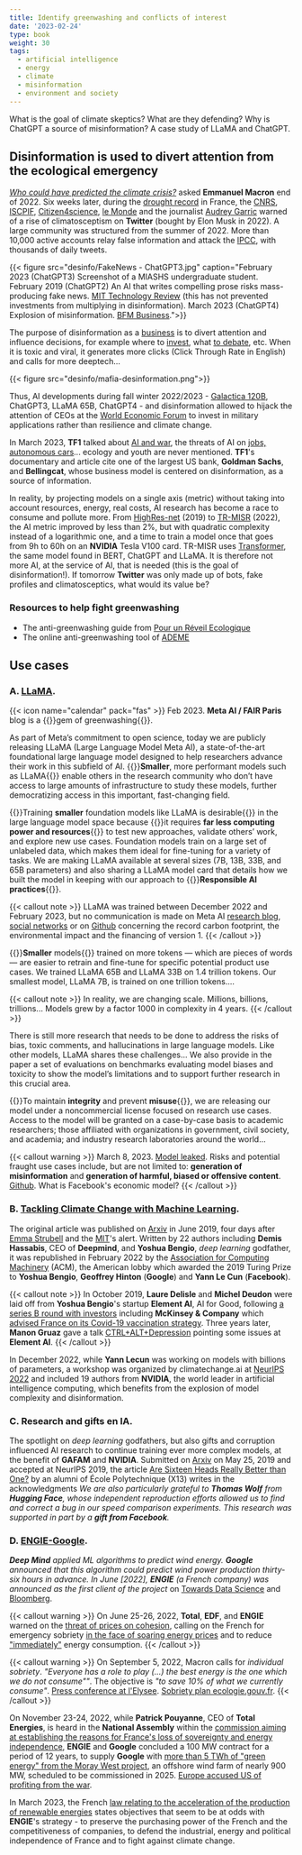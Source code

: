 ```yaml
---
title: Identify greenwashing and conflicts of interest
date: '2023-02-24'
type: book
weight: 30
tags:
  - artificial intelligence
  - energy
  - climate
  - misinformation
  - environment and society
---
```


What is the goal of climate skeptics? What are they defending? Why is ChatGPT a source of misinformation? A case study of LLaMA and ChatGPT.

<!--more-->

## Disinformation is used to divert attention from the ecological emergency

<i>[Who could have predicted the climate crisis?](https://www.youtube.com/watch?v=SsqYCvJvxQY&ab_channel=INAPolitique)</i> asked <b>Emmanuel Macron</b> end of 2022.
Six weeks later, during the [drought record](https://meteofrance.com/actualites-et-dossiers/actualites/climat/secheresse-32-jours-sans-pluie-en-france-record-battu) in France, the [CNRS](https://lejournal.cnrs.fr/articles/climatosceptiques-sur-twitter-enquete-sur-les-mercenaires-de-lintox), [ISCPIF](https://iscpif.fr/climatoscope/?p=72), [Citizen4science](https://citizen4science.org/climatoscope-du-cnrs-les-nouveaux-fronts-du-denialisme-et-du-climato-scepticisme/), [le Monde](https://www.lemonde.fr/planete/article/2023/02/13/la-france-fait-face-a-un-fort-regain-de-climatoscepticisme-sur-twitter_6161691_3244.html) and the journalist [Audrey Garric](https://twitter.com/audreygarric/status/1625416947729944579?cxt=HHwWhsC-1cSG0o4tAAAA) warned of a rise of climatosceptism on <b>Twitter</b> (bought by Elon Musk in 2022). A large community was structured from the summer of 2022. More than 10,000 active accounts relay false information and attack the [IPCC](https://www.ecologie.gouv.fr/publication-du-6e-rapport-synthese-du-giec), with thousands of daily tweets.

{{< figure src="desinfo/FakeNews - ChatGPT3.jpg" caption="February 2023 (ChatGPT3) Screenshot of a MIASHS undergraduate student. February 2019 (ChatGPT2) An AI that writes compelling prose risks mass-producing fake news. [MIT Technology Review](https://www.technologyreview.com/2019/02/14/137426/an-ai-tool-auto-generates-fake-news-bogus-tweets-and-plenty-of-gibberish/ ) (this has not prevented investments from multiplying in disinformation). March 2023 (ChatGPT4) Explosion of misinformation. [BFM Business](https://www.bfmtv.com/tech/intelligence-artificielle/le-patron-de-l-entreprise-a-l-origine-de-chat-gpt-a-un-peu-peur-de-chat-gpt_AV-202303210270.html).">}}

The purpose of disinformation as a [business](https://www.bfmtv.com/tech/intelligence-artificielle/le-patron-de-l-entreprise-a-l-origine-de-chat-gpt-a-un-peu-peur-de-chat-gpt_AV-202303210270.html) is to divert attention and influence decisions, for example where to [invest](https://www.bpifrance.fr/nos-actualites/rencontres-economiques-daix-en-provence-un-regard-sur-le-monde-demain), what [to debate](https://www.bfmtv.com/tech/intelligence-artificielle/pour-la-premiere-fois-l-assemblee-nationale-va-debattre-d-un-amendement-redige-par-chat-gpt_AV-202303210310.html), etc. When it is toxic and viral, it generates more clicks (Click Through Rate in English) and calls for more deeptech...

{{< figure src="desinfo/mafia-desinformation.png">}}

Thus, AI developments during fall winter 2022/2023 - [Galactica 120B](https://huggingface.co/facebook/galactica-120b), ChatGPT3, LLaMA 65B, ChatGPT4 - and disinformation allowed to hijack the attention of CEOs at the [World Economic Forum](https://www.reuters.com/technology/davos-2023-ceos-buzz-about-chatgpt-style-ai-world-economic-forum-2023-01-17/) to invest in military applications rather than resilience and climate change.

In March 2023, <b>TF1</b> talked about [AI and war](https://www.tf1info.fr/player/debdff38-d5d9-4685-84ef-7959f4cdd39e/), the threats of AI on [jobs, autonomous cars](https://www.tf1info.fr/sciences-et-innovation/interview-destruction-d-emplois-desinformation-faut-il-mettre-en-pause-les-recherches-sur-l-ia-intelligence-artificielle-comme-chatgpt-comme-le-demande-une-tribune-2252595.html)... ecology and youth are never mentioned. <b>TF1</b>'s documentary and article cite one of the largest US bank, <b>Goldman Sachs</b>, and <b>Bellingcat</b>, whose business model is centered on disinformation, as a source of information.

In reality, by projecting models on a single axis (metric) without taking into account resources, energy, real costs, AI research has become a race to consume and pollute more. From [HighRes-net](https://github.com/ServiceNow/HighRes-net) (2019) to [TR-MISR](https://paperswithcode.com/sota/multi-frame-super-resolution-on-proba-v?p=highres-net-recursive-fusion-for-multi-frame) (2022), the AI metric improved by less than 2%, but with quadratic complexity instead of a logarithmic one, and a time to train a model once that goes from 9h to 60h on an <b>NVIDIA</b> Tesla V100 card. TR-MISR uses [Transformer](https://arxiv.org/abs/1706.03762), the same model found in BERT, ChatGPT and LLaMA. It is therefore not more AI, at the service of AI, that is needed (this is the goal of disinformation!).
If tomorrow <b>Twitter</b> was only made up of bots, fake profiles and climatosceptics, what would its value be?

### Resources to help fight greenwashing
- The anti-greenwashing guide from [Pour un Réveil Ecologique](https://pour-un-reveil-ecologique.org/fr/les-entreprises-nous-repondent/#guide-anti-greenwashing)
- The online anti-greenwashing tool of [ADEME](https://communication-responsable.ademe.fr/antigreenwashing)

## Use cases

### A. [LLaMA](https://ai.facebook.com/blog/large-language-model-llama-meta-ai/).
{{< icon name="calendar" pack="fas" >}} Feb 2023. <b>Meta AI / FAIR Paris</b> blog is a {{<hl>}}gem of greenwashing{{</hl>}}.

As part of Meta’s commitment to open science, today we are publicly releasing LLaMA (Large Language Model Meta AI), a state-of-the-art foundational large language model designed to help researchers advance their work in this subfield of AI. {{<hl>}}<b>Smaller</b>, more performant models such as LLaMA{{</hl>}} enable others in the research community who don’t have access to large amounts of infrastructure to study these models, further democratizing access in this important, fast-changing field.

{{<hl>}}Training <b>smaller</b> foundation models like LLaMA is desirable{{</hl>}} in the large language model space because {{<hl>}}it requires <b>far less computing power and resources</b>{{</hl>}} to test new approaches, validate others’ work, and explore new use cases. Foundation models train on a large set of unlabeled data, which makes them ideal for fine-tuning for a variety of tasks. We are making LLaMA available at several sizes (7B, 13B, 33B, and 65B parameters) and also sharing a LLaMA model card that details how we built the model in keeping with our approach to {{<hl>}}<b>Responsible AI practices</b>{{</hl>}}.

{{< callout note >}}
LLaMA was trained between December 2022 and February 2023, but no communication is made on Meta AI [research blog](https://ai.facebook.com/blog/large-language-model-llama-meta-ai/), [social networks](https://www.linkedin.com/posts/yann-lecun_github-facebookresearchllama-inference-activity-7034956639526952960-B1-d?trk=public_profile_like_view) or on [Github](https://github.com/facebookresearch/llama/blob/1076b9c51c77ad06e9d7ba8a4c6df775741732bd/MODEL_CARD.md) concerning the record carbon footprint, the environmental impact and the financing of version 1.
{{< /callout >}}

{{<hl>}}<b>Smaller</b> models{{</hl>}} trained on more tokens — which are pieces of words — are easier to retrain and fine-tune for specific potential product use cases. We trained LLaMA 65B and LLaMA 33B on 1.4 trillion tokens. Our smallest model, LLaMA 7B, is trained on one trillion tokens....

{{< callout note >}}
In reality, we are changing scale. Millions, billions, trillions... Models grew by a factor 1000 in complexity in 4 years.
{{< /callout >}}

There is still more research that needs to be done to address the risks of bias, toxic comments, and hallucinations in large language models. Like other models, LLaMA shares these challenges... We also provide in the paper a set of evaluations on benchmarks evaluating model biases and toxicity to show the model’s limitations and to support further research in this crucial area.

{{<hl>}}To maintain <b>integrity</b> and prevent <b>misuse</b>{{</hl>}}, we are releasing our model under a noncommercial license focused on research use cases. Access to the model will be granted on a case-by-case basis to academic researchers; those affiliated with organizations in government, civil society, and academia; and industry research laboratories around the world...

{{< callout warning >}}
March 8, 2023. [Model leaked](https://www.01net.com/actualites/fuite-meta-alternative-chatgpt-meta-partagee-forum.html). Risks and potential fraught use cases include, but are not limited to: <b>generation of misinformation</b> and <b>generation of harmful, biased or offensive content</b>. [Github](https://github.com/facebookresearch/llama/blob/1076b9c51c77ad06e9d7ba8a4c6df775741732bd/MODEL_CARD.md). What is Facebook's economic model?
{{< /callout >}}

### B. [Tackling Climate Change with Machine Learning](https://arxiv.org/abs/1906.05433).

The original article was published on [Arxiv](https://arxiv.org/abs/1906.05433v1) in June 2019, four days after [Emma Strubell](https://arxiv.org/abs/1906.02243) and the [MIT](https://www.technologyreview.com/2019/06/06/239031/training-a-single-ai-model-can-emit-as-much-carbon-as-five-cars-in-their-lifetimes/)'s alert. Written by 22 authors including <b>Demis Hassabis</b>, CEO of <b>Deepmind</b>, and <b>Yoshua Bengio</b>, <i>deep learning</i> godfather, it was republished in February 2022 by the [Association for Computing Machinery](https://dl.acm.org/doi/10.1145/3485128) (ACM), the American lobby which awarded the 2019 Turing Prize to <b>Yoshua Bengio</b>, <b>Geoffrey Hinton</b> (<b>Google</b>) and <b>Yann Le Cun</b> (<b>Facebook</b>).

{{< callout note >}}
In October 2019, <b>Laure Delisle</b> and <b>Michel Deudon</b> were laid off from <b>Yoshua Bengio</b>'s startup <b>Element AI</b>, AI for Good, following [a series B round with investors](https://www.cdpq.com/en/news/pressreleases/element-ai-raises-cad-200m-us-1514m-series-b-round-to-transform-commercial) including <b>McKinsey & Company</b> which [advised France on its Covid-19 vaccination strategy](https://www.francetvinfo.fr/sante/maladie/coronavirus/vaccin/covid-19-on-vous-resume-la-polemique-autour-de-mckinsey-le-cabinet-qui-conseille-le-gouvernement-sur-la-strategie-vaccinale_4291131.html). Three years later, <b>Manon Gruaz</b> gave a talk [CTRL+ALT+Depression](https://www.youtube.com/watch?v=MN3D0uLEERU&ab_channel=GDGFrance) pointing some issues at <b>Element AI</b>.
{{< /callout >}}

In December 2022, while <b>Yann Lecun</b> was working on models with billions of parameters, a workshop was organized by climatechange.ai at [NeurIPS 2022](https://www.climatechange.ai/events/neurips2022) and included 19 authors from <b>NVIDIA</b>, the world leader in artificial intelligence computing, which benefits from the explosion of model complexity and disinformation.

### C. Research and gifts en IA.

The spotlight on <i>deep learning</i> godfathers, but also gifts and corruption influenced AI research to continue training ever more complex models, at the benefit of <b>GAFAM</b> and <b>NVIDIA</b>.
Submitted on [Arxiv](https://arxiv.org/abs/1905.10650) on May 25, 2019 and accepted at NeurIPS 2019, the article [Are Sixteen Heads Really Better than One?](https://arxiv.org/abs/1905.10650) by an alumni of École Polytechnique (X13) writes in the acknowledgments <i> We are also particularly grateful to <b>Thomas Wolf</b> from <b>Hugging Face</b>, whose independent reproduction efforts allowed us to find and correct a bug in our speed comparison experiments. This research was supported in part by a <b>gift from Facebook</b>. </i>

### D. [ENGIE-Google](https://www.bloomberg.com/news/articles/2022-06-01/google-and-france-s-engie-team-up-to-accelerate-wind-power#xj4y7vzkg).

<i><b>Deep Mind</b> applied ML algorithms to predict wind energy. <b>Google</b> announced that this algorithm could predict wind power production thirty-six hours in advance. In June [2022], <b>ENGIE</b> (a French company) was announced as the first client of the project</i> on [Towards Data Science](https://towardsdatascience.com/machine-learning-to-tackle-climate-change-7911e004c3a2) and [Bloomberg](https://www.bloomberg.com/news/articles/2022-06-01/google-and-france-s-engie-team-up-to-accelerate-wind-power#xj4y7vzkg). 

{{< callout warning >}}
On June 25-26, 2022, <b>Total</b>, <b>EDF</b>, and <b>ENGIE</b> warned on the [threat of prices on cohesion](https://www.lejdd.fr/societe/tribune-le-prix-de-lenergie-menace-notre-cohesion-par-les-patrons-dengie-edf-et-totalenergies-9401), calling on the French for emergency sobriety [in the face of soaring energy prices](https://www.bfmtv.com/economie/total-edf-et-engie-appellent-les-francais-a-une-sobriete-d-urgence-face-a-la-flambee-des-prix-de-l-energie_VN-202206260112.html) and to reduce ["immediately"](https://www.bfmtv.com/economie/entreprises/energie/total-energies-edf-et-engie-appellent-a-reduire-immediatement-la-consommation-d-energie_AD-202206260081.html) energy consumption.
{{< /callout >}}

{{< callout warning >}}
On September 5, 2022, Macron calls for <i>individual sobriety</i>. <i>"Everyone has a role to play (...) the best energy is the one which we do not consume""</i>. The objective is <i>"to save 10% of what we currently consume"</i>. [Press conference at l'Elysee](https://www.youtube.com/watch?v=XjC1NqzyGkc&ab_channel=%C3%89lys%C3%A9e). [Sobriety plan ecologie.gouv.fr](https://www.ecologie.gouv.fr/plan-sobriete-acte-2-mobilisation-se-poursuit).
{{< /callout >}}

On November 23-24, 2022, while <b>Patrick Pouyanne</b>, CEO of <b>Total Energies</b>, is heard in the <b>National Assembly</b> within the [commission aiming at establishing the reasons for France's loss of sovereignty and energy independence](https://www.assemblee-nationale.fr/dyn/16/organes/autres-commissions/commissions-enquete/ce-independance-energetique), <b>ENGIE</b> and <b>Google</b> concluded a 100 MW contract for a period of 12 years, to supply <b>Google</b> with [more than 5 TWh of "green energy" from the Moray West project](https://newsroom.engie.com/actualites/engie-et-google-concluent-un-contrat-dachat-delectricite-renouvelable-cppa-grace-au-developpement-docean-winds-dans-leolien-offshore-e469-ff316.html), an offshore wind farm of nearly 900 MW, scheduled to be commissioned in 2025. [Europe accused US of profiting from the war](https://www.politico.eu/article/vladimir-putin-war-europe-ukraine-gas-inflation-reduction-act-ira-joe-biden-rift-west-eu-accuses-us-of-profiting-from-war/).

In March 2023, the French [law relating to the acceleration of the production of renewable energies](https://www.ecologie.gouv.fr/publication-loi-relative-acceleration-des-energies-renouvelables) states objectives that seem to be at odds with <b>ENGIE</b>'s strategy - to preserve the purchasing power of the French and the competitiveness of companies, to defend the industrial, energy and political independence of France and to fight against climate change.